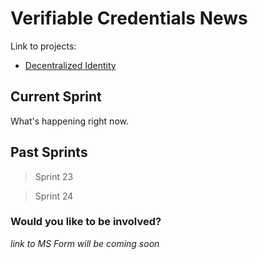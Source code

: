 # Verifiable Credentials News

Link to projects: 
- [Decentralized Identity](https://github.com/microsoft/Decentralized-Identity-and-Verifiable-Credentials)

## Current Sprint

What's happening right now.

## Past Sprints

> Sprint 23

> Sprint 24


### Would you like to be involved?
*link to MS Form will be coming soon*
